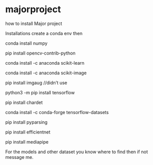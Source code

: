 # majorproject
how to install
Major project

Installations
create a conda env
then 


conda install numpy

pip install opencv-contrib-python

conda install -c anaconda scikit-learn

conda install -c anaconda scikit-image

pip install imgaug //didn’t use

python3 -m pip install tensorflow


pip install chardet

conda install -c conda-forge tensorflow-datasets

pip install pyparsing

pip install efficientnet

pip install mediapipe


For the models and other dataset you know where to find then if not message me.